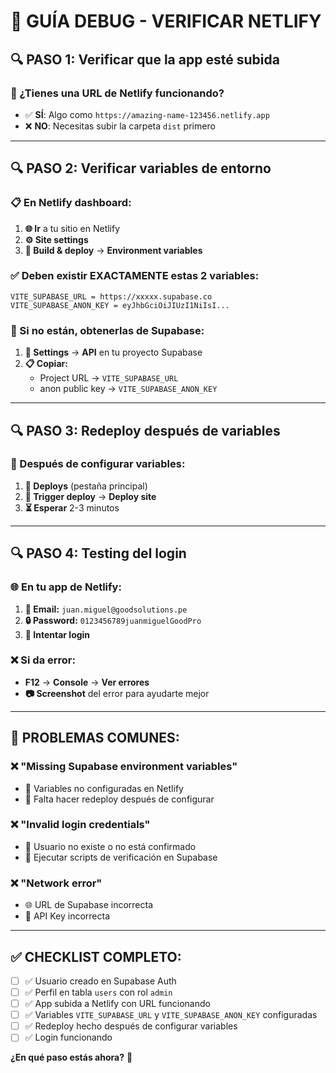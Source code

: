 # 🔧 GUÍA DEBUG - VERIFICAR NETLIFY

## 🔍 **PASO 1: Verificar que la app esté subida**

### **📍 ¿Tienes una URL de Netlify funcionando?**
- ✅ **SÍ**: Algo como `https://amazing-name-123456.netlify.app`
- ❌ **NO**: Necesitas subir la carpeta `dist` primero

---

## 🔍 **PASO 2: Verificar variables de entorno**

### **📋 En Netlify dashboard:**
1. **🌐 Ir** a tu sitio en Netlify
2. **⚙️ Site settings**
3. **🔧 Build & deploy** → **Environment variables**

### **✅ Deben existir EXACTAMENTE estas 2 variables:**
```
VITE_SUPABASE_URL = https://xxxxx.supabase.co
VITE_SUPABASE_ANON_KEY = eyJhbGciOiJIUzI1NiIsI...
```

### **🔑 Si no están, obtenerlas de Supabase:**
1. **🔧 Settings** → **API** en tu proyecto Supabase
2. **📋 Copiar:**
   - Project URL → `VITE_SUPABASE_URL`
   - anon public key → `VITE_SUPABASE_ANON_KEY`

---

## 🔍 **PASO 3: Redeploy después de variables**

### **🔄 Después de configurar variables:**
1. **🚀 Deploys** (pestaña principal)
2. **🔄 Trigger deploy** → **Deploy site**
3. **⏳ Esperar** 2-3 minutos

---

## 🔍 **PASO 4: Testing del login**

### **🌐 En tu app de Netlify:**
1. **📧 Email:** `juan.miguel@goodsolutions.pe`
2. **🔒 Password:** `0123456789juanmiguelGoodPro`
3. **🔐 Intentar login**

### **❌ Si da error:**
- **F12** → **Console** → **Ver errores**
- **📷 Screenshot** del error para ayudarte mejor

---

## 🚨 **PROBLEMAS COMUNES:**

### **❌ "Missing Supabase environment variables"**
- 🔧 Variables no configuradas en Netlify
- 🔄 Falta hacer redeploy después de configurar

### **❌ "Invalid login credentials"**
- 👤 Usuario no existe o no está confirmado
- 🔧 Ejecutar scripts de verificación en Supabase

### **❌ "Network error"**
- 🌐 URL de Supabase incorrecta
- 🔑 API Key incorrecta

---

## ✅ **CHECKLIST COMPLETO:**

- [ ] ✅ Usuario creado en Supabase Auth
- [ ] ✅ Perfil en tabla `users` con rol `admin`
- [ ] ✅ App subida a Netlify con URL funcionando
- [ ] ✅ Variables `VITE_SUPABASE_URL` y `VITE_SUPABASE_ANON_KEY` configuradas
- [ ] ✅ Redeploy hecho después de configurar variables
- [ ] ✅ Login funcionando

**¿En qué paso estás ahora?** 🤔